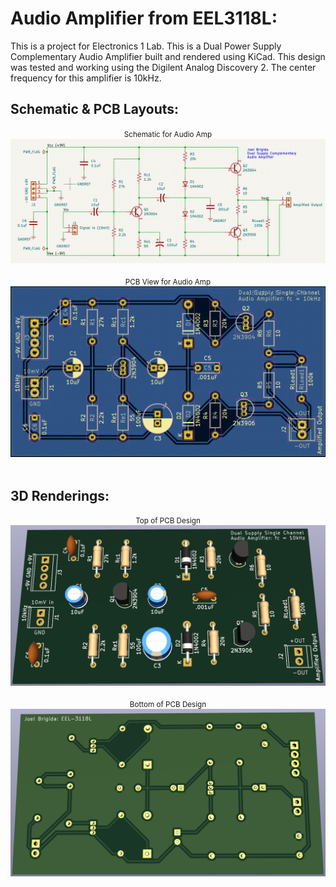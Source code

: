 # Audio Amplifier from EEL3118L:

This is a project for Electronics 1 Lab. This is a Dual Power Supply Complementary Audio Amplifier built and 
rendered using KiCad. This design was tested and working using the Digilent Analog Discovery 2. The center frequency for this amplifier is 10kHz.

## Schematic & PCB Layouts:

<div align="center">

<small>
    Schematic for Audio Amp<br>
</small>
<img src="./assets/Schematic.png" alt="Audio Amp Schematic" width="800"/>

</div>
<br>
<div align="center">

<small>
    PCB View for Audio Amp<br>
</small>
<img src="./assets/PCB-View.png" alt="PCB View" width="800"/>

</div>
<br>

## 3D Renderings:

<div align="center">

<small>
    Top of PCB Design<br>
</small>
<img src="./assets/Top.png" alt="PCB Top" width="800"/>

</div>
<br>
<div align="center">

<small>
    Bottom of PCB Design<br>
</small>
<img src="./assets/Bottom.png" alt="PCB Bottom" width="800"/>

</div>